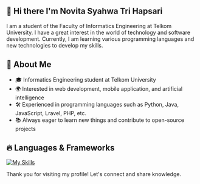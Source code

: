 ## 👋 Hi there I'm Novita Syahwa Tri Hapsari 

I am a student of the Faculty of Informatics Engineering at Telkom University. I have a great interest in the world of technology and software development. Currently, I am learning various programming languages and new technologies to develop my skills.  

## 🚀 About Me
- 🎓 Informatics Engineering student at Telkom University  
- 🌍 Interested in web development, mobile application, and artificial intelligence  
- 🛠️ Experienced in programming languages such as Python, Java, JavaScript, Lravel, PHP, etc. 
- 📚 Always eager to learn new things and contribute to open-source projects

## 🔥 Languages & Frameworks
[![My Skills](https://skillicons.dev/icons?i=html,css,php,py,cpp,flutter,java,kotlin,nodejs,laravel,&theme=light)](https://skillicons.dev)

Thank you for visiting my profile! Let's connect and share knowledge.    

<!--
**nopitaa/nopitaa** is a ✨ _special_ ✨ repository because its `README.md` (this file) appears on your GitHub profile.

Here are some ideas to get you started:

- 🔭 I’m currently working on ...
- 🌱 I’m currently learning ...
- 👯 I’m looking to collaborate on ...
- 🤔 I’m looking for help with ...
- 💬 Ask me about ...
- 📫 How to reach me: ...
- 😄 Pronouns: ...
- ⚡ Fun fact: ...
-->
